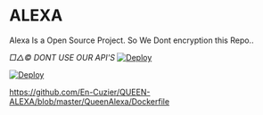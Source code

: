 # ALEXA
Alexa Is a Open Source Project.
So We Dont encryption this Repo..

*□△©️ DONT USE OUR API'S*
[![Deploy](https://www.herokucdn.com/deploy/button.svg)](https://heroku.com/deploy?template=https://github.com/En-Cuzier/QUEEN-ALEXA)

[![Deploy](https://www.herokucdn.com/deploy/button.svg)](https://heroku.com/deploy?template=https://github.com/AiDarkEzio/PINKY_BOT-V10)
  

https://github.com/En-Cuzier/QUEEN-ALEXA/blob/master/QueenAlexa/Dockerfile
